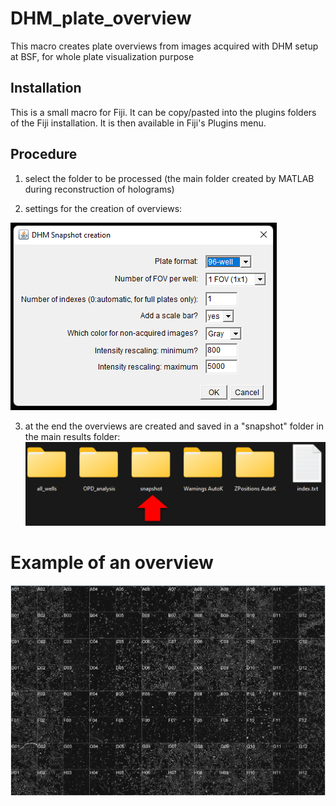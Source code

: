 # DHM_plate_overview
This macro creates plate overviews from images acquired with DHM setup at BSF, for whole plate visualization purpose

## Installation
This is a small macro for Fiji. It can be copy/pasted into the plugins folders of the Fiji installation. It is then available in Fiji's Plugins menu.

## Procedure
1) select the folder to be processed (the main folder created by MATLAB during reconstruction of holograms)

2) settings for the creation of overviews:

![Image](https://github.com/FabienKuttler/DHM_plate_overview/blob/main/DHM.png)

3) at the end the overviews are created and saved in a "snapshot" folder in the main results folder:
![Image](https://github.com/FabienKuttler/DHM_plate_overview/blob/main/results.png)

# Example of an overview
![Image](https://github.com/FabienKuttler/DHM_plate_overview/blob/main/example.png)


